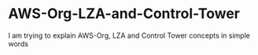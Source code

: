 # AWS-Org-LZA-and-Control-Tower
I am trying to explain AWS-Org, LZA and Control Tower concepts in simple words
